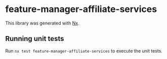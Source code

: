 # feature-manager-affiliate-services

This library was generated with [Nx](https://nx.dev).

## Running unit tests

Run `nx test feature-manager-affiliate-services` to execute the unit tests.
